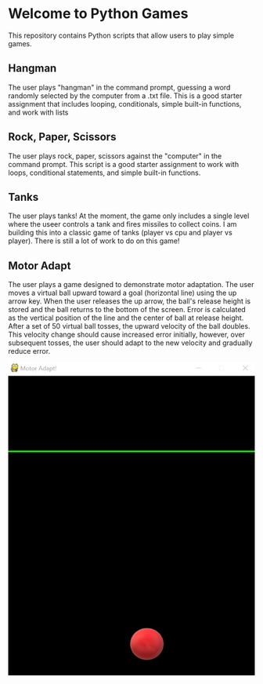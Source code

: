 # Welcome to Python Games
This repository contains Python scripts that allow users to play simple games.

## Hangman
The user plays "hangman" in the command prompt, guessing a word randomly selected by the computer from a .txt file. This is a good 
starter assignment that includes looping, conditionals, simple built-in functions, and work with lists

## Rock, Paper, Scissors
The user plays rock, paper, scissors against the "computer" in the command prompt. This script is a good starter assignment to work with
loops, conditional statements, and simple built-in functions.

## Tanks
The user plays tanks! At the moment, the game only includes a single level where the useer controls a tank and fires missiles to collect coins. I am building this into a classic game of tanks (player vs cpu and player vs player). There is still a lot of work to do on this game!

## Motor Adapt
The user plays a game designed to demonstrate motor adaptation. The user moves a virtual ball upward toward a goal (horizontal line) using the up arrow key. When the user releases the up arrow, the ball's release height is stored and the ball returns to the bottom of the screen. Error is calculated as the vertical position of the line and the center of ball at release height. After a set of 50 virtual ball tosses, the upward velocity of the ball doubles. This velocity change should cause increased error initially, however, over subsequent tosses, the user should adapt to the new velocity and gradually reduce error. 

![Alt text](/motor_adapt/game_screenshot.jpg?raw=true "Optional Title")
